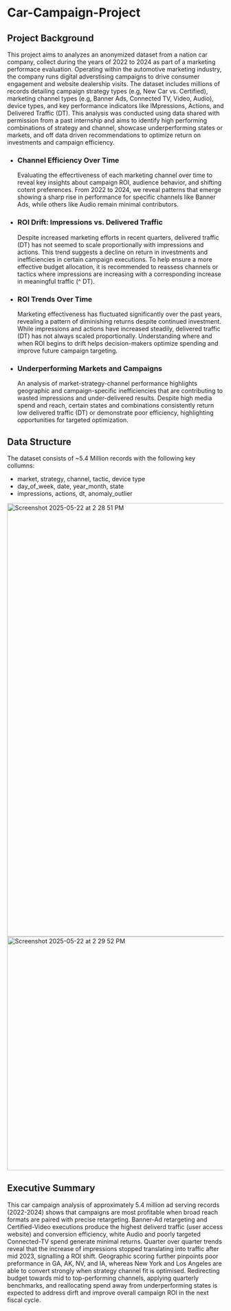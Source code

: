 # Car-Campaign-Project

## Project Background
This project aims to analyzes an anonymized dataset from a nation car company, collect during the years of 2022 to 2024 as part of a marketing performace evaluation. Operating within the automotive marketing industry, the company runs digital adverstising campaigns to drive consumer engagement and website dealership visits. The dataset includes millions of records detailing campaign strategy types (e.g, New Car vs. Certified), marketing channel types (e.g, Banner Ads, Connected TV, Video, Audio), device types, and key performance indicators like IMpressions, Actions, and Delivered Traffic (DT). This analysis was conducted using data shared with permission from a past internship and aims to identify high performing combinations of strategy and channel, showcase underperforming states or markets, and off data driven recommendations to optimize return on investments and campaign efficiency. 

- ### Channel Efficiency Over Time
  Evaluating the effecrtiveness of each marketing channel over time to reveal key insights about campaign ROI, audience behavior, and shifting cotent preferences. From 2022 to 2024, we reveal patterns that emerge showing a sharp rise in performance for specific channels like Banner Ads, while others like Audio remain minimal contributors. 

- ### ROI Drift: Impressions vs. Delivered Traffic
  Despite increased marketing efforts in recent quarters, delivered traffic (DT) has not seemed to scale proportionally with impressions and actions. This trend suggests a decline on return in investments and inefficiencies in certain campaign executions. To help ensure a more effective budget allocation, it is recommended to reassess channels or tactics where impressions are increasing with a corresponding increase in meaningful traffic (^ DT).

- ### ROI Trends Over Time
  Marketing effectiveness has fluctuated significantly over the past years, revealing a pattern of diminishing returns despite continued investment. While impressions and actions have increased steadily, delivered traffic (DT) has not always scaled proportionally. Understanding where and when ROI begins to drift helps decision-makers optimize spending and improve future campaign targeting.

- ### Underperforming Markets and Campaigns
  An analysis of market-strategy-channel performance highlights geographic and campaign-specific inefficiencies that are contributing to wasted impressions and under-delivered results. Despite high media spend and reach, certain states and combinations consistently return low delivered traffic (DT) or demonstrate poor efficiency, highlighting opportunities for targeted optimization.

## Data Structure
The dataset consists of ~5.4 Million records with the following key collumns:
- market, strategy, channel, tactic, device type
- day_of_week, date, year_month, state
- impressions, actions, dt, anomaly_outlier

<img width="1007" alt="Screenshot 2025-05-22 at 2 28 51 PM" src="https://github.com/user-attachments/assets/4353614e-5905-40dc-b804-90650ccf2104" />
<img width="543" alt="Screenshot 2025-05-22 at 2 29 52 PM" src="https://github.com/user-attachments/assets/f6965180-ed8b-41d2-acf6-64aa825c6bad" />

## Executive Summary
This car campaign analysis of approximately 5.4 million ad serving records (2022-2024) shows that campaigns are most profitable when broad reach formats are paired with precise retargeting. Banner-Ad retargeting and Certified-Video executions produce the highest deliverd traffic (user access website) and conversion efficiency, white Audio and poorly targeted Connected-TV spend generate minimal returns. Quarter over quarter trends reveal that the increase of impressions stopped translating into traffic after mid 2023, signalling a ROI shift. Geographic scoring further pinpoints poor preformance in GA, AK, NV, and IA, whereas New York and Los Angeles are able to convert strongly when strategy channel fit is optimised. Redirecting budget towards mid to top-performing channels, applying quarterly benchmarks, and reallocating spend away from underperforming states is expected to address dirft and improve overall campaign ROI in the next fiscal cycle.

